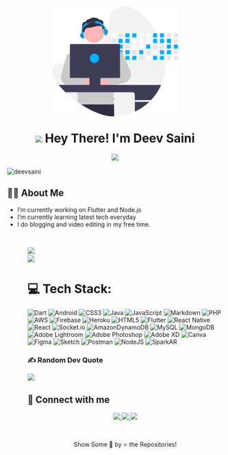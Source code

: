 <h1 align="center">
  <img align="center" height="256px" src="https://github.com/deevsaini/deevsaini/blob/main/undraw_developer_activity_re_39tg-2.svg"> 
  <br>
  <br>
 <img src="https://media.giphy.com/media/hvRJCLFzcasrR4ia7z/giphy.gif" width="28"> Hey There! I'm Deev Saini  
</h1>


<p align="center">
  <img src="https://readme-typing-svg.herokuapp.com?color=FFFFFF&size=48&center=true&width=500&height=100&lines=Flutter+Developer;Android+Developer;Web+Developer;Graphic+Designer;">
</p>



<p align="left"> <img src="https://komarev.com/ghpvc/?username=deevsaini&label=Profile%20views&color=red&style=for-the-badge" alt="deevsaini" /> </p>

  ## 🧑‍💻 About Me
<ul>
  <li> I’m currently working on Flutter and Node.js </li>
  <li> I’m currently learning latest tech everyday </li>
  <li> I do blogging and video editing in my free time. </li>
<ul>

<br>
  
![](https://github-readme-stats.vercel.app/api?username=deevsaini&theme=dark&hide_border=false&include_all_commits=false&count_private=true)<br/>
![](https://github-readme-streak-stats.herokuapp.com/?user=deevsaini&theme=dark&hide_border=false)<br/>

# 💻 Tech Stack:
![Dart](https://img.shields.io/badge/dart-%230175C2.svg?style=for-the-badge&logo=dart&logoColor=white) ![Android](https://img.shields.io/badge/Android-6DA55F?style=for-the-badge&logo=android&logoColor=white)  ![CSS3](https://img.shields.io/badge/css3-%231572B6.svg?style=for-the-badge&logo=css3&logoColor=white) ![Java](https://img.shields.io/badge/java-%23ED8B00.svg?style=for-the-badge&logo=java&logoColor=white) ![JavaScript](https://img.shields.io/badge/javascript-%23323330.svg?style=for-the-badge&logo=javascript&logoColor=%23F7DF1E) ![Markdown](https://img.shields.io/badge/markdown-%23000000.svg?style=for-the-badge&logo=markdown&logoColor=white) ![PHP](https://img.shields.io/badge/php-%23777BB4.svg?style=for-the-badge&logo=php&logoColor=white) ![AWS](https://img.shields.io/badge/AWS-%23FF9900.svg?style=for-the-badge&logo=amazon-aws&logoColor=white) ![Firebase](https://img.shields.io/badge/firebase-%23039BE5.svg?style=for-the-badge&logo=firebase) ![Heroku](https://img.shields.io/badge/heroku-%23430098.svg?style=for-the-badge&logo=heroku&logoColor=white) ![HTML5](https://img.shields.io/badge/html5-%23E34F26.svg?style=for-the-badge&logo=html5&logoColor=white) ![Flutter](https://img.shields.io/badge/Flutter-%2302569B.svg?style=for-the-badge&logo=Flutter&logoColor=white) ![React Native](https://img.shields.io/badge/react_native-%2320232a.svg?style=for-the-badge&logo=react&logoColor=%2361DAFB) ![React](https://img.shields.io/badge/react-%2320232a.svg?style=for-the-badge&logo=react&logoColor=%2361DAFB) ![Socket.io](https://img.shields.io/badge/Socket.io-black?style=for-the-badge&logo=socket.io&badgeColor=010101) ![AmazonDynamoDB](https://img.shields.io/badge/Amazon%20DynamoDB-4053D6?style=for-the-badge&logo=Amazon%20DynamoDB&logoColor=white) ![MySQL](https://img.shields.io/badge/mysql-%2300f.svg?style=for-the-badge&logo=mysql&logoColor=white) ![MongoDB](https://img.shields.io/badge/MongoDB-%234ea94b.svg?style=for-the-badge&logo=mongodb&logoColor=white) ![Adobe Lightroom](https://img.shields.io/badge/Adobe%20Lightroom-31A8FF.svg?style=for-the-badge&logo=Adobe%20Lightroom&logoColor=white) ![Adobe Photoshop](https://img.shields.io/badge/adobephotoshop-%2331A8FF.svg?style=for-the-badge&logo=adobephotoshop&logoColor=white) ![Adobe XD](https://img.shields.io/badge/Adobe%20XD-470137?style=for-the-badge&logo=Adobe%20XD&logoColor=#FF61F6) ![Canva](https://img.shields.io/badge/Canva-%2300C4CC.svg?style=for-the-badge&logo=Canva&logoColor=white) 	![Figma](https://img.shields.io/badge/figma-%23F24E1E.svg?style=for-the-badge&logo=figma&logoColor=white) ![Sketch](https://img.shields.io/badge/Sketch-FFB387?style=for-the-badge&logo=sketch&logoColor=black) ![Postman](https://img.shields.io/badge/Postman-FF6C37?style=for-the-badge&logo=postman&logoColor=white) ![NodeJS](https://img.shields.io/badge/node.js-6DA55F?style=for-the-badge&logo=node.js&logoColor=white) ![SparkAR](https://img.shields.io/badge/SparkAR-%23430098?style=for-the-badge&logo=SparkAR&logoColor=white)




### ✍️ Random Dev Quote
![](https://quotes-github-readme.vercel.app/api?type=horizontal&theme=radical)

## &#128232; Connect with me

 <p align="center">
  <a href="https://linkedin.com/in/deevsaini">
    <img src="https://img.shields.io/badge/-deev.saini-0077B5?style=for-the-badge&logo=Linkedin&logoColor=white"/>
   </a>
  <a href="mailto:deeveloper@icloud.com">
    <img src="https://img.shields.io/badge/-deeveloper@icloud.com-D14836?style=for-the-badge&logo=Gmail&logoColor=white"/>
   </a>
  <a href="https://instagram.com/deev.eloper">
    <img src="https://img.shields.io/badge/-deev.eloper-E4405F?style=for-the-badge&logo=Instagram&logoColor=white"/>
  </a>
  
</p>
  <br/>
  <p align = "center">Show Some &#128147; by &#11088; the Repositories! </p>



